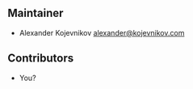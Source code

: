 Maintainer
----------

*   Alexander Kojevnikov <alexander@kojevnikov.com>

Contributors
------------

*   You?

